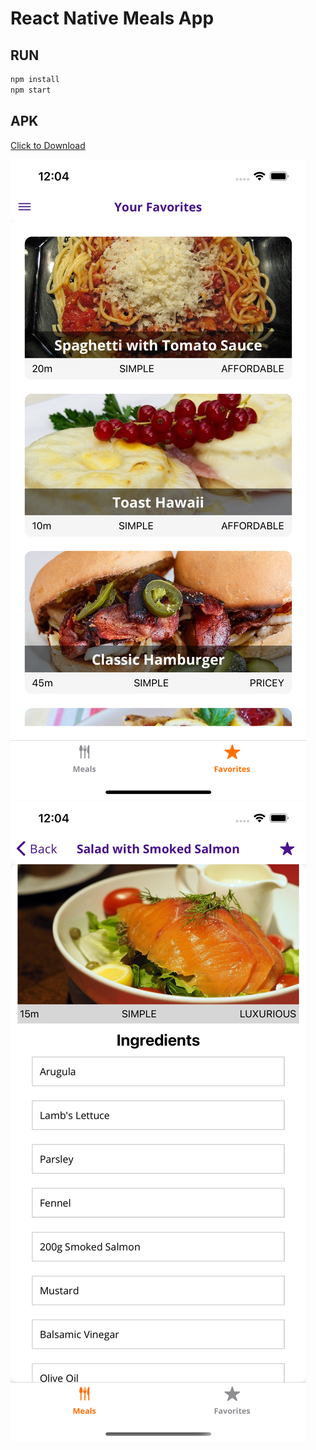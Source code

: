 # React Native Meals App

## RUN
```bash
npm install
npm start
```

## APK
<a href="./files/foodie-25313728fe9441a8b336833374d2881e-signed.apk" download>Click to Download</a>

![Favorites](./sample/img1.png)
![Favorites](./sample/img2.png)

